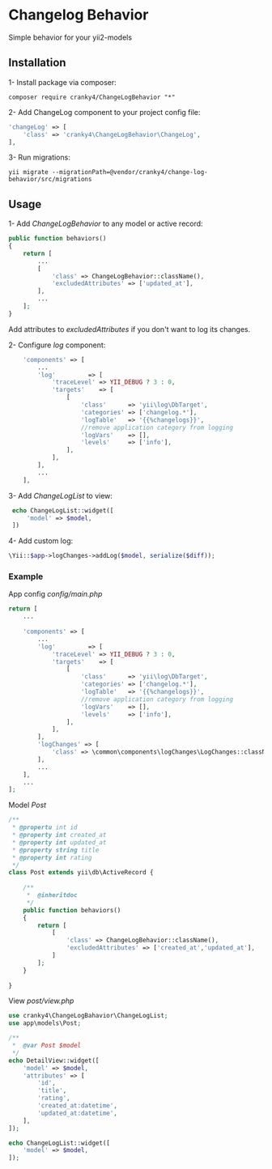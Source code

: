 # Changelog Behavior

Simple behavior for your yii2-models

## Installation

1- Install package via composer:
```
composer require cranky4/ChangeLogBehavior "*"
```
2- Add ChangeLog component to your project config file:
```php
'changeLog' => [
    'class' => 'cranky4\ChangeLogBehavior\ChangeLog',
],
```
3- Run migrations:
```
yii migrate --migrationPath=@vendor/cranky4/change-log-behavior/src/migrations
```

## Usage

1- Add *ChangeLogBehavior* to any model or active record:
```php
public function behaviors()
{
    return [
        ...
        [
            'class' => ChangeLogBehavior::className(),
            'excludedAttributes' => ['updated_at'],
        ],
        ...
    ];
}
```
Add attributes to *excludedAttributes* if you don't want to log 
its changes.

2- Configure *log* component:
```php
    'components' => [
        ...
        'log'         => [
            'traceLevel' => YII_DEBUG ? 3 : 0,
            'targets'    => [
                [
                    'class'      => 'yii\log\DbTarget',
                    'categories' => ['changelog.*'],
                    'logTable'   => '{{%changelogs}}',
                    //remove application category from logging
                    'logVars'    => [],
                    'levels'     => ['info'],
                ],
            ],
        ],
        ...
    ],
```

3- Add *ChangeLogList* to view:
```php
 echo ChangeLogList::widget([
     'model' => $model,
 ])
```

4- Add custom log:
```php
\Yii::$app->logChanges->addLog($model, serialize($diff));
```

### Example
App config *config/main.php*
```php
return [
    ...
    
    'components' => [
        ...
        'log'         => [
            'traceLevel' => YII_DEBUG ? 3 : 0,
            'targets'    => [
                [
                    'class'      => 'yii\log\DbTarget',
                    'categories' => ['changelog.*'],
                    'logTable'   => '{{%changelogs}}',
                    //remove application category from logging
                    'logVars'    => [],
                    'levels'     => ['info'],
                ],
            ],
        ],
        'logChanges' => [
            'class' => \common\components\logChanges\LogChanges::className(),
        ],
        ...
    ],
    ...
];
```

Model *Post*
```php
/**
 * @propertu int id
 * @property int created_at
 * @property int updated_at
 * @property string title
 * @property int rating
 */
class Post extends yii\db\ActiveRecord {
    
    /**
     *  @inheritdoc
     */
    public function behaviors()
    {
        return [
            [
                'class' => ChangeLogBehavior::className(),
                'excludedAttributes' => ['created_at','updated_at'],
            ]
        ];
    }
    
}
```
View *post/view.php*
```php
use cranky4\ChangeLogBahavior\ChangeLogList;
use app\models\Post;

/**
 *  @var Post $model
 */
echo DetailView::widget([
    'model' => $model,
    'attributes' => [
        'id',
        'title',
        'rating',
        'created_at:datetime',
        'updated_at:datetime',
    ],
]);

echo ChangeLogList::widget([
    'model' => $model,
]);

```
